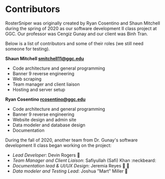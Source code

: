 # Contributors

RosterSniper was originally created by Ryan Cosentino and Shaun Mitchell during the spring of 2020 as our software development II class project at GGC. Our professor was Cengiz Gunay and our client was Binh Tran.

Below is a list of contributors and some of their roles (we still need someone for testing).

**Shaun Mitchell <smitchell11@ggc.edu>**
* Code architecture and general programming
* Banner 9 reverse engineering
* Web scraping 
* Team manager and client liaison
* Hosting and server setup

**Ryan Cosentino <rcosentino@ggc.edu>**
* Code architecture and general programming
* Banner 9 reverse engineering
* Website design and admin site
* Data modeler and database design
* Documentation

During the fall of 2020, another team from Dr. Gunay's software development II class began working on the project:
* *Lead Developer*: Devin Rogers :new_moon_with_face:
* *Team Manager and Client Liaison*: Safiyullah (Safi) Khan :neckbeard:
* *Documentation lead & UI/UX Design*: Jeremia Reyes :iphone: :two_men_holding_hands:
* *Data modeler and Testing Lead*: Joshua "Mart" Miller :monocle_face:
